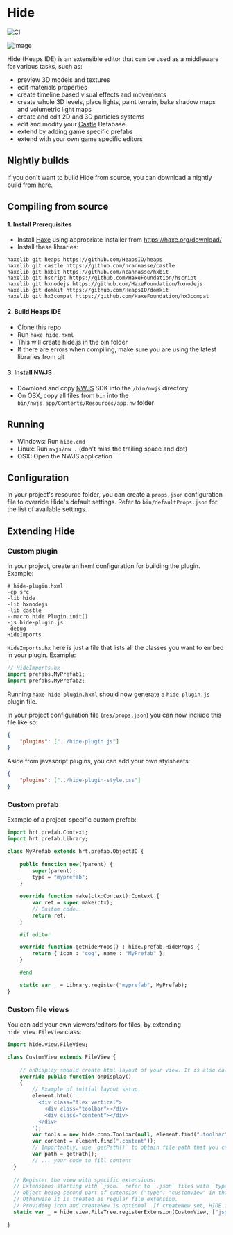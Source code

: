 # Hide

[![CI](https://img.shields.io/github/workflow/status/HeapsIO/hide/CI.svg?logo=github)](https://github.com/HeapsIO/hide/actions?query=workflow%3ACI)

![image](https://haxe.org/img/blog/2020-04-06-shirogames-stack/hide.png)

Hide (Heaps IDE) is an extensible editor that can be used as a middleware for various tasks, such as:
- preview 3D models and textures
- edit materials properties
- create timeline based visual effects and movements
- create whole 3D levels, place lights, paint terrain, bake shadow maps and volumetric light maps
- create and edit 2D and 3D particles systems
- edit and modify your [Castle](https://github.com/ncannasse/castle) Database
- extend by adding game specific prefabs
- extend with your own game specific editors

## Nightly builds

If you don't want to build Hide from source, you can download a nightly build from [here](http://build.heaps.io:8080/hide/).

## Compiling from source
#### 1. Install Prerequisites
- Install [Haxe](https://haxe.org/) using appropriate installer from https://haxe.org/download/
- Install these libraries:
```
haxelib git heaps https://github.com/HeapsIO/heaps
haxelib git castle https://github.com/ncannasse/castle
haxelib git hxbit https://github.com/ncannasse/hxbit
haxelib git hscript https://github.com/HaxeFoundation/hscript
haxelib git hxnodejs https://github.com/HaxeFoundation/hxnodejs
haxelib git domkit https://github.com/HeapsIO/domkit
haxelib git hx3compat https://github.com/HaxeFoundation/hx3compat
```

#### 2. Build Heaps IDE
- Clone this repo
- Run `haxe hide.hxml`
- This will create hide.js in the bin folder
- If there are errors when compiling, make sure you are using the latest libraries from git

#### 3. Install NWJS
- Download and copy [NWJS](https://nwjs.io/) SDK into the `/bin/nwjs` directory
- On OSX, copy all files from `bin` into the `bin/nwjs.app/Contents/Resources/app.nw` folder

## Running

- Windows: Run `hide.cmd`
- Linux: Run `nwjs/nw .` (don't miss the trailing space and dot)
- OSX: Open the NWJS application

## Configuration

In your project's resource folder, you can create a `props.json` configuration file to override Hide's default settings. Refer to `bin/defaultProps.json` for the list of available settings. 


## Extending Hide

### Custom plugin

In your project, create an hxml configuration for building the plugin. Example:
```hxml
# hide-plugin.hxml
-cp src
-lib hide
-lib hxnodejs
-lib castle
--macro hide.Plugin.init()
-js hide-plugin.js
-debug
HideImports
```
`HideImports.hx` here is just a file that lists all the classes you want to embed in your plugin. Example:
```haxe
// HideImports.hx
import prefabs.MyPrefab1;
import prefabs.MyPrefab2;
```
Running `haxe hide-plugin.hxml` should now generate a `hide-plugin.js` plugin file.

In your project configuration file (`res/props.json`) you can now include this file like so:
```json
{
    "plugins": ["../hide-plugin.js"]
}
```
Aside from javascript plugins, you can add your own stylsheets:
```json
{
    "plugins": ["../hide-plugin-style.css"]
}
```

### Custom prefab

Example of a project-specific custom prefab:
```haxe
import hrt.prefab.Context;
import hrt.prefab.Library;

class MyPrefab extends hrt.prefab.Object3D {
    
    public function new(?parent) {
        super(parent);
        type = "myprefab";
    }

    override function make(ctx:Context):Context {
        var ret = super.make(ctx);
        // Custom code...
        return ret;
    }

    #if editor

    override function getHideProps() : hide.prefab.HideProps {
        return { icon : "cog", name : "MyPrefab" };
    }

    #end

    static var _ = Library.register("myprefab", MyPrefab);
}
```

### Custom file views
You can add your own viewers/editors for files, by extending `hide.view.FileView` class:

```haxe
import hide.view.FileView;

class CustomView extends FileView {
    
    // onDisplay should create html layout of your view. It is also called each when file is changed externally.
    override public function onDisplay()
    {
        // Example of initial layout setup.
        element.html('
          <div class="flex vertical">
            <div class="toolbar"></div>
            <div class="content"></div>
          </div>
        ');
        var tools = new hide.comp.Toolbar(null, element.find(".toolbar"));
        var content = element.find(".content"));
        // Importantly, use `getPath()` to obtain file path that you can use for filesystem access.
        var path = getPath();
        // ... your code to fill content
  }
  
  // Register the view with specific extensions.
  // Extensions starting with `json.` refer to `.json` files with `type` at root
  // object being second part of extension ("type": "customView" in this sample).
  // Otherwise it is treated as regular file extension.
  // Providing icon and createNew is optional. If createNew set, HIDE file tree will have a context menu item to create new file that FileView represents.
  static var _ = hide.view.FileTree.registerExtension(CustomView, ["json.customView", "customview"], { icon: "snowflake-o", createNew: "Dialog Context" });
  
}
```
